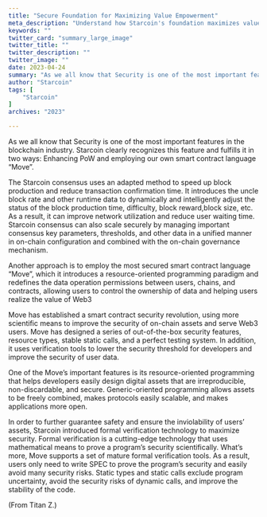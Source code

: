 ```yaml
---
title: "Secure Foundation for Maximizing Value Empowerment"
meta_description: "Understand how Starcoin's foundation maximizes value with Move and empowers decentralized blockchain ecosystems."
keywords: ""
twitter_card: "summary_large_image"
twitter_title: ""
twitter_description: ""
twitter_image: ""
date: 2023-04-24
summary: "As we all know that Security is one of the most important features in the blockchain industry. Starcoin clearly recognizes this feature and fulfills it in two ways: Enhancing PoW and employing our own smart..."
author: "Starcoin"
tags: [
    "Starcoin"
]
archives: "2023"

---
```



As we all know that Security is one of the most important features in the blockchain industry. Starcoin clearly recognizes this feature and fulfills it in two ways: Enhancing PoW and employing our own smart contract language “Move”.

The Starcoin consensus uses an adapted method to speed up block production and reduce transaction confirmation time. It introduces the uncle block rate and other runtime data to dynamically and intelligently adjust the status of the block production time, difficulty, block reward,block size, etc. As a result, it can improve network utilization and reduce user waiting time. Starcoin consensus can also scale securely by managing important consensus key parameters, thresholds, and other data in a unified manner in on-chain configuration and combined with the on-chain governance mechanism.

Another approach is to employ the most secured smart contract language “Move”, which it introduces a resource-oriented programming paradigm and redefines the data operation permissions between users, chains, and contracts, allowing users to control the ownership of data and helping users realize the value of Web3

Move has established a smart contract security revolution, using more scientific means to improve the security of on-chain assets and serve Web3 users. Move has designed a series of out-of-the-box security features, resource types, stable static calls, and a perfect testing system. In addition, it uses verification tools to lower the security threshold for developers and improve the security of user data.

One of the Move’s important features is its resource-oriented programming that helps developers easily design digital assets that are irreproducible, non-discardable, and secure. Generic-oriented programming allows assets to be freely combined, makes protocols easily scalable, and makes applications more open.

In order to further guarantee safety and ensure the inviolability of users’ assets, Starcoin introduced formal verification technology to maximize security. Formal verification is a cutting-edge technology that uses mathematical means to prove a program’s security scientifically. What’s more, Move supports a set of mature formal verification tools. As a result, users only need to write SPEC to prove the program’s security and easily avoid many security risks. Static types and static calls exclude program uncertainty, avoid the security risks of dynamic calls, and improve the stability of the code.

(From Titan Z.)

